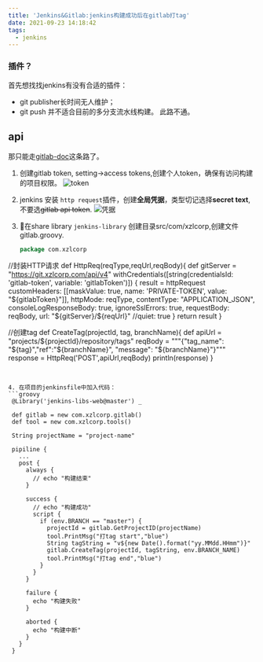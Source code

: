 ```yaml
---
title: 'Jenkins&Gitlab:jenkins构建成功后在gitlab打tag'
date: 2021-09-23 14:18:42
tags: 
  - jenkins
---
```

### 插件？
首先想找找jenkins有没有合适的插件：
  - git publisher长时间无人维护；
  - git push 并不适合目前的多分支流水线构建。
此路不通。
<!--more-->
## api

那只能走[gitlab-doc](https://docs.gitlab.com/12.10/ee/api/tags.html)这条路了。

1. 创建gitlab token, setting->access tokens,创建个人token，确保有访问构建的项目权限。
   ![token](./gitlab-token.png)

2. jenkins 安装 ``http request``插件，创建**全局凭据**，类型切记选择**secret text**,不要选~~gitlab api token~~.
   ![凭据](./jenkins-cert.png)

3. 在share library ``jenkins-library`` 创建目录src/com/xzlcorp,创建文件gitlab.groovy.
   ```groovy
   package com.xzlcorp

//封装HTTP请求
def HttpReq(reqType,reqUrl,reqBody){
    def gitServer = "https://git.xzlcorp.com/api/v4"
    withCredentials([string(credentialsId: 'gitlab-token', variable: 'gitlabToken')]) {
      result = httpRequest customHeaders: [[maskValue: true, name: 'PRIVATE-TOKEN', value: "${gitlabToken}"]], 
                httpMode: reqType, 
                contentType: "APPLICATION_JSON",
                consoleLogResponseBody: true,
                ignoreSslErrors: true, 
                requestBody: reqBody,
                url: "${gitServer}/${reqUrl}"
                //quiet: true
    }
    return result
}

//创建tag
def CreateTag(projectId, tag, branchName){
    def apiUrl = "projects/${projectId}/repository/tags"
    reqBody = """{"tag_name": "${tag}","ref":"${branchName}", "message": "${branchName}"}"""
    response = HttpReq('POST',apiUrl,reqBody)
    println(response)
}
   ```


4. 在项目的jenkinsfile中加入代码：
  ```groovy
    @Library('jenkins-libs-web@master') _

    def gitlab = new com.xzlcorp.gitlab()
    def tool = new com.xzlcorp.tools()

    String projectName = "project-name"

    pipiline {
      ...
      post {
        always {
          // echo "构建结束"
        }

        success {
          // echo "构建成功"
          script {
            if (env.BRANCH == "master") {
              projectId = gitlab.GetProjectID(projectName)
              tool.PrintMsg("打tag start","blue")
              String tagString = "v${new Date().format("yy.MMdd.HHmm")}"
              gitlab.CreateTag(projectId, tagString, env.BRANCH_NAME)
              tool.PrintMsg("打tag end","blue")
            }
          }
        }

        failure {
          echo "构建失败"
        }

        aborted {
          echo "构建中断"
        }
      }
    }
  ```

